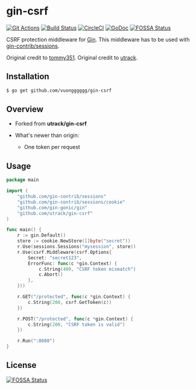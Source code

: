 # gin-csrf
[![Git Actions](https://github.com/vuongggggg/gin-csrf/workflows/Go/badge.svg)](https://github.com/vuongggggg/gin-csrf/workflows/Go/badge.svg)
[![Build Status](https://travis-ci.org/vuongggggg/gin-csrf.svg?branch=master)](https://travis-ci.org/vuongggggg/gin-csrf) [![CircleCI](https://circleci.com/gh/vuongggggg/gin-csrf/tree/master.svg?style=svg)](https://circleci.com/gh/vuongggggg/gin-csrf/tree/master) [![GoDoc](https://godoc.org/github.com/vuongggggg/gin-csrf?status.svg)](https://godoc.org/github.com/vuongggggg/gin-csrf)
[![FOSSA Status](https://app.fossa.io/api/projects/git%2Bgithub.com%2Fvuongggggg%2Fgin-csrf.svg?type=shield)](https://app.fossa.io/projects/git%2Bgithub.com%2Fvuongggggg%2Fgin-csrf?ref=badge_shield)

CSRF protection middleware for [Gin]. This middleware has to be used with [gin-contrib/sessions](https://github.com/gin-contrib/sessions).

Original credit to [tommy351](https://github.com/tommy351/gin-csrf).
Original credit to [utrack](https://github.com/utrack/gin-csrf).

## Installation

``` bash
$ go get github.com/vuongggggg/gin-csrf
```

## Overview
- Forked from **utrack/gin-csrf**
- What's newer than origin:

	- One token per request

## Usage

``` go
package main

import (
	"github.com/gin-contrib/sessions"
	"github.com/gin-contrib/sessions/cookie"
	"github.com/gin-gonic/gin"
	"github.com/utrack/gin-csrf"
)

func main() {
	r := gin.Default()
	store := cookie.NewStore([]byte("secret"))
	r.Use(sessions.Sessions("mysession", store))
	r.Use(csrf.Middleware(csrf.Options{
		Secret: "secret123",
		ErrorFunc: func(c *gin.Context) {
			c.String(400, "CSRF token mismatch")
			c.Abort()
		},
	}))

	r.GET("/protected", func(c *gin.Context) {
		c.String(200, csrf.GetToken(c))
	})

	r.POST("/protected", func(c *gin.Context) {
		c.String(200, "CSRF token is valid")
	})

	r.Run(":8080")
}

```

[Gin]: http://gin-gonic.github.io/gin/
[gin-sessions]: https://github.com/utrack/gin-sessions


## License
[![FOSSA Status](https://app.fossa.io/api/projects/git%2Bgithub.com%2Fvuongggggg%2Fgin-csrf.svg?type=large)](https://app.fossa.io/projects/git%2Bgithub.com%2Fvuongggggg%2Fgin-csrf?ref=badge_large)